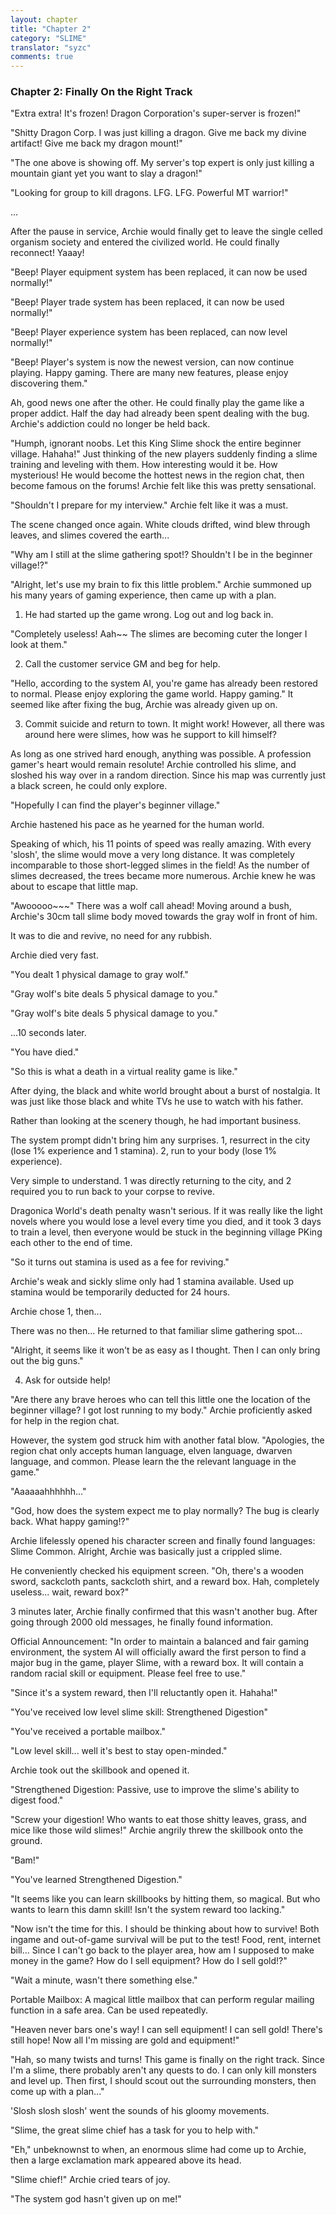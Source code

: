 ```yaml
---
layout: chapter
title: "Chapter 2"
category: "SLIME"
translator: "syzc"
comments: true
---
```


### Chapter 2: Finally On the Right Track

"Extra extra! It's frozen! Dragon Corporation's super-server is frozen!"

"Shitty Dragon Corp. I was just killing a dragon. Give me back my divine artifact! Give me back my dragon mount!"

"The one above is showing off. My server's top expert is only just killing a mountain giant yet you want to slay a dragon!"

"Looking for group to kill dragons. LFG. LFG. Powerful MT warrior!"

...

After the pause in service, Archie would finally get to leave the single celled organism society and entered the civilized world. He could finally reconnect! Yaaay!

"Beep! Player equipment system has been replaced, it can now be used normally!"

"Beep! Player trade system has been replaced, it can now be used normally!"

"Beep! Player experience system has been replaced, can now level normally!"

"Beep! Player's system is now the newest version, can now continue playing. Happy gaming. There are many new features, please enjoy discovering them."

Ah, good news one after the other. He could finally play the game like a proper addict. Half the day had already been spent dealing with the bug. Archie's addiction could no longer be held back.

"Humph, ignorant noobs. Let this King Slime shock the entire beginner village. Hahaha!" Just thinking of the new players suddenly finding a slime training and leveling with them. How interesting would it be. How mysterious! He would become the hottest news in the region chat, then become famous on the forums! Archie felt like this was pretty sensational.

"Shouldn't I prepare for my interview." Archie felt like it was a must.

The scene changed once again. White clouds drifted, wind blew through leaves, and slimes covered the earth...

"Why am I still at the slime gathering spot!? Shouldn't I be in the beginner village!?"

"Alright, let's use my brain to fix this little problem." Archie summoned up his many years of gaming experience, then came up with a plan.

1. He had started up the game wrong. Log out and log back in. 

"Completely useless! Aah~~ The slimes are becoming cuter the longer I look at them."

2. Call the customer service GM and beg for help.

"Hello, according to the system AI, you're game has already been restored to normal. Please enjoy exploring the game world. Happy gaming." It seemed like after fixing the bug, Archie was already given up on.

3. Commit suicide and return to town. It might work! However, all there was around here were slimes, how was he support to kill himself?

As long as one strived hard enough, anything was possible. A profession gamer's heart would remain resolute! Archie controlled his slime, and sloshed his way over in a random direction. Since his map was currently just a black screen, he could only explore.

"Hopefully I can find the player's beginner village."

Archie hastened his pace as he yearned for the human world.

Speaking of which, his 11 points of speed was really amazing. With every 'slosh', the slime would move a very long distance. It was completely incomparable to those short-legged slimes in the field! As the number of slimes decreased, the trees became more numerous. Archie knew he was about to escape that little map.

"Awooooo~~~" There was a wolf call ahead! Moving around a bush, Archie's 30cm tall slime body moved towards the gray wolf in front of him. 

It was to die and revive, no need for any rubbish.

Archie died very fast.

"You dealt 1 physical damage to gray wolf."

"Gray wolf's bite deals 5 physical damage to you."

"Gray wolf's bite deals 5 physical damage to you."

...10 seconds later.

"You have died."

"So this is what a death in a virtual reality game is like."

After dying, the black and white world brought about a burst of nostalgia. It was just like those black and white TVs he use to watch with his father.

Rather than looking at the scenery though, he had important business.

The system prompt didn't bring him any surprises. 1, resurrect in the city (lose 1% experience and 1 stamina). 2, run to your body (lose 1% experience).

Very simple to understand. 1 was directly returning to the city, and 2 required you to run back to your corpse to revive.

Dragonica World's death penalty wasn't serious. If it was really like the light novels where you would lose a level every time you died, and it took 3 days to train a level, then everyone would be stuck in the beginning village PKing each other to the end of time.

"So it turns out stamina is used as a fee for reviving."

Archie's weak and sickly slime only had 1 stamina available. Used up stamina would be temporarily deducted for 24 hours.

Archie chose 1, then...

There was no then... He returned to that familiar slime gathering spot...

"Alright, it seems like it won't be as easy as I thought. Then I can only bring out the big guns."

4. Ask for outside help!

"Are there any brave heroes who can tell this little one the location of the beginner village? I got lost running to my body." Archie proficiently asked for help in the region chat.

However, the system god struck him with another fatal blow. "Apologies, the region chat only accepts human language, elven language, dwarven language, and common. Please learn the the relevant language in the game."

"Aaaaaahhhhhh..."

"God, how does the system expect me to play normally? The bug is clearly back. What happy gaming!?"

Archie lifelessly opened his character screen and finally found languages: Slime Common. Alright, Archie was basically just a crippled slime.

He conveniently checked his equipment screen. "Oh, there's a wooden sword, sackcloth pants, sackcloth shirt, and a reward box. Hah, completely useless... wait, reward box?"

3 minutes later, Archie finally confirmed that this wasn't another bug. After going through 2000 old messages, he finally found information.

Official Announcement: "In order to maintain a balanced and fair gaming environment, the system AI will officially award the first person to find a major bug in the game, player Slime, with a reward box. It will contain a random racial skill or equipment. Please feel free to use."

"Since it's a system reward, then I'll reluctantly open it. Hahaha!"

"You've received low level slime skill: Strengthened Digestion"

"You've received a portable mailbox."

"Low level skill... well it's best to stay open-minded."

Archie took out the skillbook and opened it.

"Strengthened Digestion: Passive, use to improve the slime's ability to digest food."

"Screw your digestion! Who wants to eat those shitty leaves, grass, and mice like those wild slimes!" Archie angrily threw the skillbook onto the ground.

"Bam!"

"You've learned Strengthened Digestion." 

"It seems like you can learn skillbooks by hitting them, so magical. But who wants to learn this damn skill! Isn't the system reward too lacking."

"Now isn't the time for this. I should be thinking about how to survive! Both ingame and out-of-game survival will be put to the test! Food, rent, internet bill... Since I can't go back to the player area, how am I supposed to make money in the game? How do I sell equipment? How do I sell gold!?"

"Wait a minute, wasn't there something else."

Portable Mailbox: A magical little mailbox that can perform regular mailing function in a safe area. Can be used repeatedly.

"Heaven never bars one's way! I can sell equipment! I can sell gold! There's still hope! Now all I'm missing are gold and equipment!"

"Hah, so many twists and turns! This game is finally on the right track. Since I'm a slime, there probably aren't any quests to do. I can only kill monsters and level up. Then first, I should scout out the surrounding monsters, then come up with a plan..."

'Slosh slosh slosh' went the sounds of his gloomy movements.

"Slime, the great slime chief has a task for you to help with."

"Eh," unbeknownst to when, an enormous slime had come up to Archie, then a large exclamation mark appeared above its head.

"Slime chief!" Archie cried tears of joy.

"The system god hasn't given up on me!"
